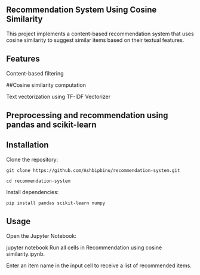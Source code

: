 ## Recommendation System Using Cosine Similarity
This project implements a content-based recommendation system that uses cosine similarity to suggest similar items based on their textual features.

## Features
Content-based filtering

##Cosine similarity computation

Text vectorization using TF-IDF Vectorizer

## Preprocessing and recommendation using pandas and scikit-learn

## Installation
Clone the repository:

```git clone https://github.com/Ashbipbinu/recommendation-system.git```



```cd recommendation-system```

Install dependencies:

```pip install pandas scikit-learn numpy```

## Usage
Open the Jupyter Notebook:

jupyter notebook
Run all cells in Recommendation using cosine similarity.ipynb.

Enter an item name in the input cell to receive a list of recommended items.
